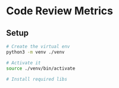 # Code Review Metrics

## Setup

```bash
# Create the virtual env
python3 -m venv ./venv

# Activate it
source ./venv/bin/activate

# Install required libs

```